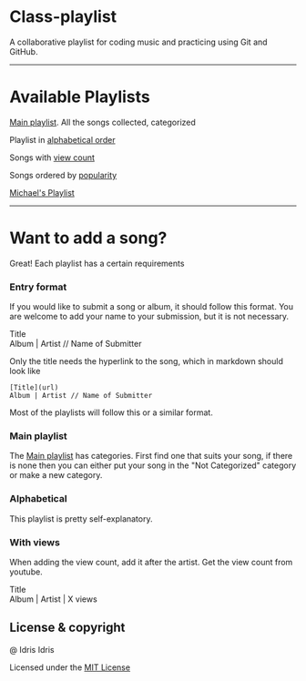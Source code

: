 # Class-playlist

A collaborative playlist for coding music and practicing using Git and GitHub.

***

# Available Playlists
[Main playlist](playlist.md). All the songs collected, categorized

Playlist in [alphabetical order](alphabetical-playlist.md)

Songs with [view count](playlist_with_views_date.md)

Songs ordered by [popularity](playlist%20by%20popularity.md)

[Michael's Playlist](Michaels_List.md)

---

# Want to add a song? 

Great! Each playlist has a certain requirements

### Entry format  

If you would like to submit a song or album, it should follow this format. You are welcome to add your name to your submission, but it is not necessary.

Title  
Album | Artist // Name of Submitter

Only the title needs the hyperlink to the song, which in markdown should look like  

```
[Title](url)  
Album | Artist // Name of Submitter
```

Most of the playlists will follow this or a similar format.

### Main playlist
The [Main playlist](playlist.md) has categories. First find one that suits your song, if there is none then you can either put your song in the "Not Categorized" category or make a new category. 

### Alphabetical 
This playlist is pretty self-explanatory.

### With views
When adding the view count, add it after the artist. Get the view count from youtube.

Title  
Album | Artist | X views

## License & copyright 

@ Idris Idris

Licensed under the [MIT License](LICENSE)



